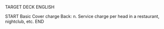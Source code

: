 TARGET DECK
ENGLISH

START
Basic
Cover charge
Back: n. Service charge per head in a restaurant, nightclub, etc.
END
